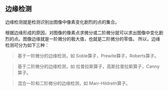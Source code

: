 
## 边缘检测

边缘检测就是检测识别出图像中像素变化剧烈的点的集合。

根据边缘形成的原因，对图像的像素点求微分或二阶微分就可以求出图像中变化剧烈的点。图像边缘就是一阶微分的极大值，也就是二阶微分的零值。
所以，边缘检测可分为如下三种：

> 基于一阶微分的边缘检测，如 Soble算子，Prewite算子，Roberts算子。

> 基于二阶微分的边缘检测，如 拉普拉斯算子，高斯拉普拉斯算子，Canny算子。

> 混合一阶和二阶微分的边缘检测，如 Marr-Hildreth算子。


